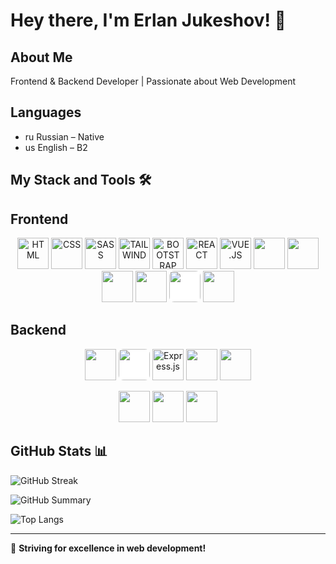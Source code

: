 # Hey there, I'm Erlan Jukeshov! 👋

## About Me
Frontend & Backend Developer | Passionate about Web Development

## Languages
- ru Russian – Native
- us English – B2

## My Stack and Tools 🛠
## Frontend
<p align="center">
  <img src="https://cdn.jsdelivr.net/gh/devicons/devicon/icons/html5/html5-original.svg" width="50" height="50" title="HTML"/>
  <img src="https://cdn.jsdelivr.net/gh/devicons/devicon/icons/css3/css3-original.svg" width="50" height="50" title="CSS"/>
  <img src="https://cdn.jsdelivr.net/gh/devicons/devicon/icons/sass/sass-original.svg" width="50" height="50" title="SASS"/>
  <img src="https://upload.wikimedia.org/wikipedia/commons/d/d5/Tailwind_CSS_Logo.svg" width="50" height="50" title="TAILWIND"/>
  <img src="https://cdn.jsdelivr.net/gh/devicons/devicon/icons/bootstrap/bootstrap-original.svg" width="50" height="50" title="BOOTSTRAP"/>
  <img src="https://cdn.jsdelivr.net/gh/devicons/devicon/icons/react/react-original.svg" width="50" height="50" title="REACT"/>
  <img src="https://cdn.jsdelivr.net/gh/devicons/devicon/icons/vuejs/vuejs-original.svg" width="50" height="50" title="VUE.JS"/>
  <img src="https://cdn.jsdelivr.net/gh/devicons/devicon/icons/angularjs/angularjs-original.svg" width="50" height="50"/>
  <img src="https://cdn.jsdelivr.net/gh/devicons/devicon/icons/svelte/svelte-original.svg" width="50" height="50"/>
  <img src="https://cdn.jsdelivr.net/gh/devicons/devicon/icons/redux/redux-original.svg" width="50" height="50"/>
  <img src="https://cdn.jsdelivr.net/gh/devicons/devicon/icons/nextjs/nextjs-original.svg" width="50" height="50"/>
  <img src="https://cdn.jsdelivr.net/gh/devicons/devicon/icons/bem/bem-original.svg" width="50" height="50" style="background-color: white; border-radius: 8px;"/>
  <img src="https://cdn.jsdelivr.net/gh/devicons/devicon/icons/webpack/webpack-original.svg" width="50" height="50"/>
</p>

## Backend
<p align="center">
  <img src="https://cdn.jsdelivr.net/gh/devicons/devicon/icons/nodejs/nodejs-original.svg" width="50" height="50"/>
  <img src="https://cdn.jsdelivr.net/gh/devicons/devicon/icons/nestjs/nestjs-plain.svg" width="50" height="50" style="background-color: white; border-radius: 8px;"/>
  <img src="https://cdn.jsdelivr.net/gh/devicons/devicon/icons/express/express-original.svg" width="50" height="50" title="Express.js"/>
  <img src="https://cdn.jsdelivr.net/gh/devicons/devicon/icons/python/python-original.svg" width="50" height="50"/>
  <img src="https://cdn.jsdelivr.net/gh/devicons/devicon/icons/postgresql/postgresql-original.svg" width="50" height="50"/>
</p>

<p align="center">
  <img src="https://cdn.jsdelivr.net/gh/devicons/devicon/icons/git/git-original.svg" width="50" height="50"/>
  <img src="https://cdn.jsdelivr.net/gh/devicons/devicon/icons/postman/postman-original.svg" width="50" height="50"/>
  <img src="https://cdn.jsdelivr.net/gh/devicons/devicon/icons/notion/notion-original.svg" width="50" height="50"/>
</p>

## GitHub Stats 📊

![GitHub Streak](https://streak-stats.demolab.com?user=jukeshov-erlan&theme=radical)

![GitHub Summary](https://github-profile-summary-cards.vercel.app/api/cards/profile-details?username=jukeshov-erlan&theme=radical)

![Top Langs](https://github-readme-stats.vercel.app/api/top-langs/?username=jukeshov-erlan&layout=compact&theme=radical)

---
🚀 **Striving for excellence in web development!**
